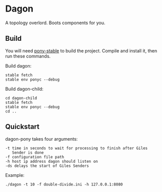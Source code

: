 # Dagon

A topology overlord. Boots components for you.

## Build
You will need [pony-stable](https://github.com/jemc/pony-stable)
to build the project. Compile and install it, then run these
commands.

Build dagon:
```
stable fetch
stable env ponyc --debug
```

Build dagon-child:
```
cd dagon-child
stable fetch
stable env ponyc --debug
cd ..
```

## Quickstart
dagon-pony takes four arguments:
```
-t time in seconds to wait for processing to finish after Giles
   Sender is done
-f configuration file path
-h host ip address dagon should listen on
-ds delays the start of Giles Senders
```

Example:
```
./dagon -t 10 -f double-divide.ini -h 127.0.0.1:8080
```
